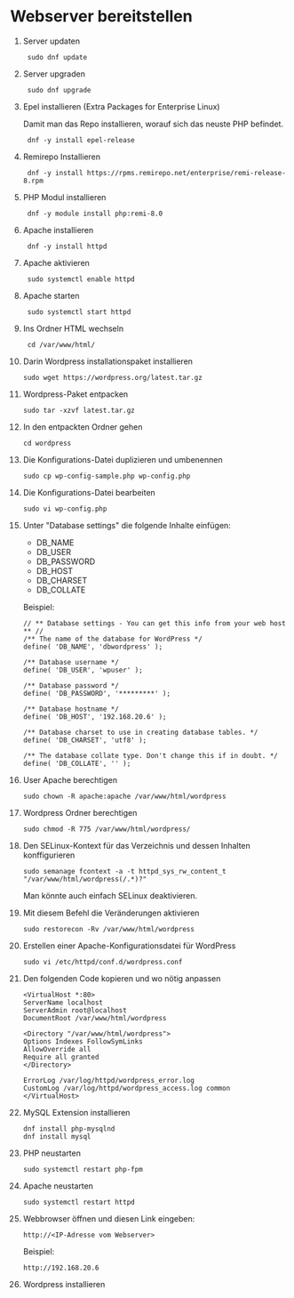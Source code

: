 # Webserver bereitstellen

1. Server updaten 

        sudo dnf update

2. Server upgraden
        
        sudo dnf upgrade

3. Epel installieren (Extra Packages for Enterprise Linux)

    Damit man das Repo installieren, worauf sich das neuste PHP befindet. 

        dnf -y install epel-release

4. Remirepo Installieren
   
        dnf -y install https://rpms.remirepo.net/enterprise/remi-release-8.rpm

5. PHP Modul installieren

        dnf -y module install php:remi-8.0

6. Apache installieren

        dnf -y install httpd

7. Apache aktivieren

        sudo systemctl enable httpd

8. Apache starten

        sudo systemctl start httpd

9. Ins Ordner HTML wechseln

        cd /var/www/html/

10. Darin Wordpress installationspaket installieren

        sudo wget https://wordpress.org/latest.tar.gz

11. Wordpress-Paket entpacken

        sudo tar -xzvf latest.tar.gz

12. In den entpackten Ordner gehen

        cd wordpress

13. Die Konfigurations-Datei duplizieren und umbenennen

        sudo cp wp-config-sample.php wp-config.php

14. Die Konfigurations-Datei bearbeiten
    
        sudo vi wp-config.php

15. Unter "Database settings" die folgende Inhalte einfügen:

    - DB_NAME 
    - DB_USER
    - DB_PASSWORD
    - DB_HOST
    - DB_CHARSET
    - DB_COLLATE


    Beispiel:

        // ** Database settings - You can get this info from your web host ** //
        /** The name of the database for WordPress */
        define( 'DB_NAME', 'dbwordpress' );

        /** Database username */
        define( 'DB_USER', 'wpuser' );

        /** Database password */
        define( 'DB_PASSWORD', '*********' );

        /** Database hostname */
        define( 'DB_HOST', '192.168.20.6' );

        /** Database charset to use in creating database tables. */
        define( 'DB_CHARSET', 'utf8' );

        /** The database collate type. Don't change this if in doubt. */
        define( 'DB_COLLATE', '' );

16. User Apache berechtigen

        sudo chown -R apache:apache /var/www/html/wordpress

17. Wordpress Ordner berechtigen

        sudo chmod -R 775 /var/www/html/wordpress/

18. Den SELinux-Kontext für das Verzeichnis und dessen Inhalten konffigurieren

        sudo semanage fcontext -a -t httpd_sys_rw_content_t "/var/www/html/wordpress(/.*)?"

    Man könnte auch einfach SELinux deaktivieren.

19. Mit diesem Befehl die Veränderungen aktivieren

        sudo restorecon -Rv /var/www/html/wordpress

20. Erstellen einer Apache-Konfigurationsdatei für WordPress

        sudo vi /etc/httpd/conf.d/wordpress.conf 

21. Den folgenden Code kopieren und wo nötig anpassen

        <VirtualHost *:80>
        ServerName localhost
        ServerAdmin root@localhost
        DocumentRoot /var/www/html/wordpress

        <Directory "/var/www/html/wordpress">
        Options Indexes FollowSymLinks
        AllowOverride all
        Require all granted
        </Directory>

        ErrorLog /var/log/httpd/wordpress_error.log
        CustomLog /var/log/httpd/wordpress_access.log common
        </VirtualHost>

22. MySQL Extension installieren

        dnf install php-mysqlnd
        dnf install mysql 

23. PHP neustarten

        sudo systemctl restart php-fpm

24. Apache neustarten

        sudo systemctl restart httpd

25. Webbrowser öffnen und diesen Link eingeben:

        http://<IP-Adresse vom Webserver>

    Beispiel: 

        http://192.168.20.6

26. Wordpress installieren


